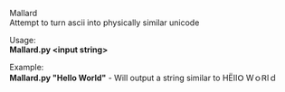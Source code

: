 Mallard<br />
Attempt to turn ascii into physically similar unicode <br />

Usage:<br />
<b>Mallard.py <input string\></b>
<br />

Example:<br />
<b>Mallard.py "Hello World"</b>  -  Will output a string similar to HËااՕ WｏᏒاｄ
<br />
<br />
